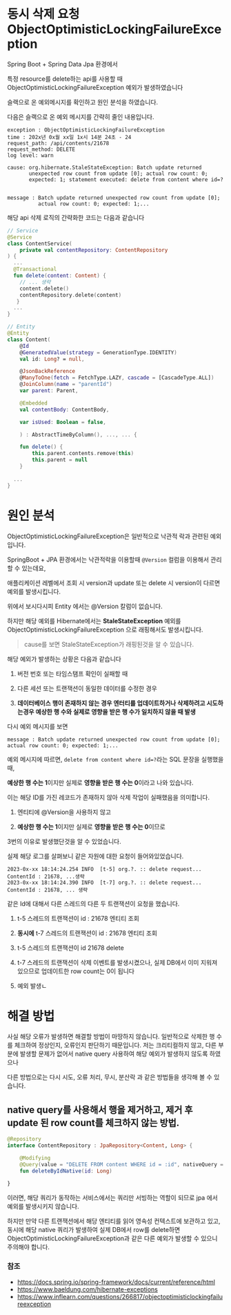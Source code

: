 # 동시 삭제 요청 ObjectOptimisticLockingFailureException

Spring Boot + Spring Data Jpa 환경에서 

특정 resource를 delete하는 api를 사용할 때 ObjectOptimisticLockingFailureException 예외가 발생하였습니다

슬랙으로 온 예외메시지를 확인하고 원인 분석을 하였습니다.

다음은 슬랙으로 온 예외 메시지를 간략히 줄인 내용입니다.

```
exception : ObjectOptimisticLockingFailureException
time : 202x년 0x월 xx일 1x시 14분 24초 - 24
request_path: /api/contents/21678
request_method: DELETE
log level: warn

cause: org.hibernate.StaleStateException: Batch update returned 
       unexpected row count from update [0]; actual row count: 0; 
       expected: 1; statement executed: delete from content where id=?


message : Batch update returned unexpected row count from update [0]; 
          actual row count: 0; expected: 1;...
```

해당 api 삭제 로직의 간략화한 코드는 다음과 같습니다

```kotlin
// Service
@Service
class ContentService(
	private val contentRepository: ContentRepository
) {
  ... 
  @Transactional
  fun delete(content: Content) {
    // ... 생략
    content.delete() 
    contentRepository.delete(content)
   }
  ...
}

// Entity
@Entity
class Content(
    @Id
    @GeneratedValue(strategy = GenerationType.IDENTITY)
    val id: Long? = null,

    @JsonBackReference
    @ManyToOne(fetch = FetchType.LAZY, cascade = [CascadeType.ALL])
    @JoinColumn(name = "parentId")
    var parent: Parent,

    @Embedded
    val contentBody: ContentBody,

    var isUsed: Boolean = false,

    ) : AbstractTimeByColumn(), ..., ... {

    fun delete() {
        this.parent.contents.remove(this)
        this.parent = null
    }
   
  ...
}
```

# 원인 분석

ObjectOptimisticLockingFailureException은 일반적으로 낙관적 락과 관련된 예외입니다.

SpringBoot + JPA 환경에서는 낙관적락을 이용할때 `@Version` 컬럼을 이용해서 관리할 수 있는데요, 

애플리케이션 레벨에서 조회 시 version과 update 또는 delete 시 version이 다르면 예외를 발생시킵니다.

위에서 보시다시피 Entity 에서는 @Version 칼럼이 없습니다.

하지만 해당 예외를 Hibernate에서는 **StaleStateException** 예외를 ObjectOptimisticLockingFailureException 으로 래핑해서도 발생시킵니다.

> cause를 보면 StaleStateException가 래핑된것을 알 수 있습니다. 

해당 예외가 발생하는 상황은 다음과 같습니다

1.  버전 번호 또는 타임스탬프 확인이 실패할 때
2. 다른 세션 또는 트랜잭션이 동일한 데이터를 수정한 경우

3. **데이터베이스 행이 존재하지 않는 경우 엔터티를 업데이트하거나 삭제하려고 시도하는경우 예상한 행 수와 실제로 영향을 받은 행 수가 일치하지 않을 때 발생**







다시 예외 메시지를 보면

```
message : Batch update returned unexpected row count from update [0]; actual row count: 0; expected: 1;...
```

예외 메시지에 따르면, `delete from content where id=?`라는 SQL 문장을 실행했을 때, 

**예상한 행 수는 1**이지만 실제로 **영향을 받은 행 수는 0**이라고 나와 있습니다.

이는 해당 ID를 가진 레코드가 존재하지 않아 삭제 작업이 실패했음을 의미합니다.



1. 엔티티에 @Version을 사용하지 않고

2. **예상한 행 수는 1**이지만 실제로 **영향을 받은 행 수는 0**이므로

3번의 이유로 발생했단것을 알 수 있었습니다.



실제 해당 로그를 살펴보니 같은 자원에 대한 요청이 들어와있었습니다.

```
2023-0x-xx 18:14:24.254 INFO  [t-5] org.?. :: delete request... ContentId : 21678, ...생략 
2023-0x-xx 18:14:24.390 INFO  [t-7] org.?. :: delete request... ContentId : 21678, ... 생략
```

같은 Id에 대해서 다른 스레드의 다른 두 트랜잭션이 요청을 했습니다.

1. t-5 스레드의 트랜잭션이 id : 21678 엔티티 조회
2. **동시에** t-7 스레드의 트랜잭션이 id : 21678 엔티티 조회

3. t-5 스레드의 트랜잭션이 id 21678 delete

4. t-7 스레드의 트랜잭션이 삭제 이벤트를 발생시켰으나, 실제 DB에서 이미 지워져 있으므로 업데이트한 row count는 0이 됩니다
5. 예외 발생ㄴ



# 해결 방법

사실 해당 오류가 발생하면 해결할 방법이 마땅하지 않습니다. 일반적으로 삭제한 행 수를 체크하여 정상인지, 오류인지 판단하기 때문입니다. 저는 크리티컬하지 않고, 다른 부분에 발생할 문제가 없어서 native query 사용하여 해당 예외가 발생하지 않도록 하였으나

다른 방법으로는  다시 시도, 오류 처리, 무시, 분산락 과 같은 방법들을 생각해 볼 수 있습니다.

## native query를 사용해서 행을 제거하고, 제거 후 update 된 row count를 체크하지 않는 방법.

```kotlin
@Repository
interface ContentRepository : JpaRepository<Content, Long> {

    @Modifying
    @Query(value = "DELETE FROM content WHERE id = :id", nativeQuery = true)
    fun deleteByIdNative(id: Long)

}
```

이러면, 해당 쿼리가 동작하는 서비스에서는 쿼리만 서빙하는 역할이 되므로 jpa 에서 예외를 발생시키지 않습니다.

하지만 만약 다른 트랜잭션에서 해당 엔티티를 읽어 영속성 컨텍스트에 보관하고 있고,동시에 해당 native 쿼리가 발생하여 실제 DB에서 row를 delete하면  ObjectOptimisticLockingFailureException과 같은 다른 예외가 발생할 수 있으니 주의해야 합니다.





### 참조

* https://docs.spring.io/spring-framework/docs/current/reference/html
* https://www.baeldung.com/hibernate-exceptions
* https://www.inflearn.com/questions/266817/objectoptimisticlockingfailureexception